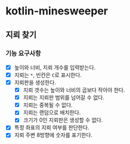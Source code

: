 # kotlin-minesweeper

## 지뢰 찾기

### 기능 요구사항

- [x] 높이와 너비, 지뢰 개수를 입력받는다.
- [x] 지뢰는 `*`, 빈칸은 `C`로 표시한다.
- [x] 지뢰판을 생성한다.
    - [x] 지뢰 갯수는 높이와 너비의 곱보다 작아야 한다.
    - [x] 지뢰는 지뢰판 범위를 넘어갈 수 없다.
    - [x] 지뢰는 중복될 수 없다.
    - [x] 지뢰는 랜덤으로 배치한다.
    - [x] 크기가 0인 지뢰판은 생성할 수 없다.
- [x] 특정 좌표의 지뢰 여부를 판단한다.
- [x] 지뢰 주변 8방향에 숫자를 표기한다.
